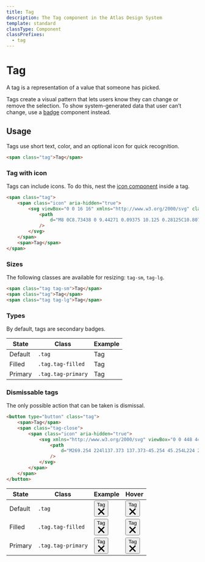 ```yaml
---
title: Tag
description: The Tag component in the Atlas Design System
template: standard
classType: Component
classPrefixes:
  - tag
---
```


# Tag

A tag is a representation of a value that someone has picked.

Tags create a visual pattern that lets users know they can change or remove the selection. To show system-generated data that user can’t change, use a [badge](./badge.md) component instead.

## Usage

Tags use short text, color, and an optional icon for quick recognition.

```html
<span class="tag">Tag</span>
```

### Tag with icon

Tags can include icons. To do this, nest the [icon component](./icon.md) inside a tag.

```html
<span class="tag">
	<span class="icon" aria-hidden="true">
		<svg viewBox="0 0 16 16" xmlns="http://www.w3.org/2000/svg" class="fill-current-color">
			<path
				d="M8 0C8.73438 0 9.44271 0.09375 10.125 0.28125C10.8073 0.46875 11.4427 0.739583 12.0312 1.09375C12.6198 1.44792 13.1589 1.86458 13.6484 2.34375C14.138 2.82292 14.5573 3.36198 14.9062 3.96094C15.2552 4.5599 15.5234 5.19792 15.7109 5.875C15.8984 6.55208 15.9948 7.26042 16 8C16 8.73438 15.9062 9.44271 15.7188 10.125C15.5312 10.8073 15.2604 11.4427 14.9062 12.0312C14.5521 12.6198 14.1354 13.1589 13.6562 13.6484C13.1771 14.138 12.638 14.5573 12.0391 14.9062C11.4401 15.2552 10.8021 15.5234 10.125 15.7109C9.44792 15.8984 8.73958 15.9948 8 16C7.26562 16 6.55729 15.9062 5.875 15.7188C5.19271 15.5312 4.55729 15.2604 3.96875 14.9062C3.38021 14.5521 2.84115 14.1354 2.35156 13.6562C1.86198 13.1771 1.44271 12.638 1.09375 12.0391C0.744792 11.4401 0.476562 10.8021 0.289062 10.125C0.101562 9.44792 0.00520833 8.73958 0 8C0 7.26562 0.09375 6.55729 0.28125 5.875C0.46875 5.19271 0.739583 4.55729 1.09375 3.96875C1.44792 3.38021 1.86458 2.84115 2.34375 2.35156C2.82292 1.86198 3.36198 1.44271 3.96094 1.09375C4.5599 0.744792 5.19792 0.476562 5.875 0.289062C6.55208 0.101562 7.26042 0.00520833 8 0ZM9 12V10H7V12H9ZM9 9V4H7V9H9Z"
			/>
		</svg>
	</span>
	<span>Tag</span>
</span>
```

### Sizes

The following classes are available for resizing: `tag-sm`, `tag-lg`.

```html
<span class="tag tag-sm">Tag</span>
<span class="tag">Tag</span>
<span class="tag tag-lg">Tag</span>
```

### Types

By default, tags are secondary badges.

| State   | Class              | Example                                  |
| ------- | ------------------ | ---------------------------------------- |
| Default | `.tag`             | <span class="tag">Tag</span>             |
| Filled  | `.tag.tag-filled`  | <span class="tag tag-filled">Tag</span>  |
| Primary | `.tag.tag-primary` | <span class="tag tag-primary">Tag</span> |

### Dismissable tags

The only possible action that can be taken is dismissal.

```html
<button type="button" class="tag">
	<span>Tag</span>
	<span class="tag-close">
		<span class="icon" aria-hidden="true">
			<svg xmlns="http://www.w3.org/2000/svg" viewBox="0 0 448 448" class="fill-current-color">
				<path
					d="M269.254 224l137.373 137.373-45.254 45.254L224 269.254 86.627 406.627l-45.255-45.254L178.746 224 41.373 86.627l45.255-45.255L224 178.746 361.373 41.373l45.254 45.255L269.254 224z"
				/>
			</svg>
		</span>
	</span>
</button>
```

| State   | Class              | Example                                                                                                                                                                                                                                                                                                                                                                                                                                          | Hover                                                                                                                                                                                                                                                                                                                                                                                                                                                       |
| ------- | ------------------ | ------------------------------------------------------------------------------------------------------------------------------------------------------------------------------------------------------------------------------------------------------------------------------------------------------------------------------------------------------------------------------------------------------------------------------------------------ | ----------------------------------------------------------------------------------------------------------------------------------------------------------------------------------------------------------------------------------------------------------------------------------------------------------------------------------------------------------------------------------------------------------------------------------------------------------- |
| Default | `.tag`             | <button type="button" class="tag"><span>Tag</span><span class="tag-close"><span class="icon" aria-hidden="true"><svg xmlns="http://www.w3.org/2000/svg" viewBox="0 0 448 448" class="fill-current-color"><path d="M269.254 224l137.373 137.373-45.254 45.254L224 269.254 86.627 406.627l-45.255-45.254L178.746 224 41.373 86.627l45.255-45.255L224 178.746 361.373 41.373l45.254 45.255L269.254 224z"/></svg></span></span></button>             | <button type="button" class="tag is-hovered"><span>Tag</span><span class="tag-close"><span class="icon" aria-hidden="true"><svg xmlns="http://www.w3.org/2000/svg" viewBox="0 0 448 448" class="fill-current-color"><path d="M269.254 224l137.373 137.373-45.254 45.254L224 269.254 86.627 406.627l-45.255-45.254L178.746 224 41.373 86.627l45.255-45.255L224 178.746 361.373 41.373l45.254 45.255L269.254 224z"/></svg></span></span></button>             |
| Filled  | `.tag.tag-filled`  | <button type="button" class="tag tag-filled"><span>Tag</span><span class="tag-close"><span class="icon" aria-hidden="true"><svg xmlns="http://www.w3.org/2000/svg" viewBox="0 0 448 448" class="fill-current-color"><path d="M269.254 224l137.373 137.373-45.254 45.254L224 269.254 86.627 406.627l-45.255-45.254L178.746 224 41.373 86.627l45.255-45.255L224 178.746 361.373 41.373l45.254 45.255L269.254 224z"/></svg></span></span></button>  | <button type="button" class="tag tag-filled is-hovered"><span>Tag</span><span class="tag-close"><span class="icon" aria-hidden="true"><svg xmlns="http://www.w3.org/2000/svg" viewBox="0 0 448 448" class="fill-current-color"><path d="M269.254 224l137.373 137.373-45.254 45.254L224 269.254 86.627 406.627l-45.255-45.254L178.746 224 41.373 86.627l45.255-45.255L224 178.746 361.373 41.373l45.254 45.255L269.254 224z"/></svg></span></span></button>  |
| Primary | `.tag.tag-primary` | <button type="button" class="tag tag-primary"><span>Tag</span><span class="tag-close"><span class="icon" aria-hidden="true"><svg xmlns="http://www.w3.org/2000/svg" viewBox="0 0 448 448" class="fill-current-color"><path d="M269.254 224l137.373 137.373-45.254 45.254L224 269.254 86.627 406.627l-45.255-45.254L178.746 224 41.373 86.627l45.255-45.255L224 178.746 361.373 41.373l45.254 45.255L269.254 224z"/></svg></span></span></button> | <button type="button" class="tag tag-primary is-hovered"><span>Tag</span><span class="tag-close"><span class="icon" aria-hidden="true"><svg xmlns="http://www.w3.org/2000/svg" viewBox="0 0 448 448" class="fill-current-color"><path d="M269.254 224l137.373 137.373-45.254 45.254L224 269.254 86.627 406.627l-45.255-45.254L178.746 224 41.373 86.627l45.255-45.255L224 178.746 361.373 41.373l45.254 45.255L269.254 224z"/></svg></span></span></button> |
